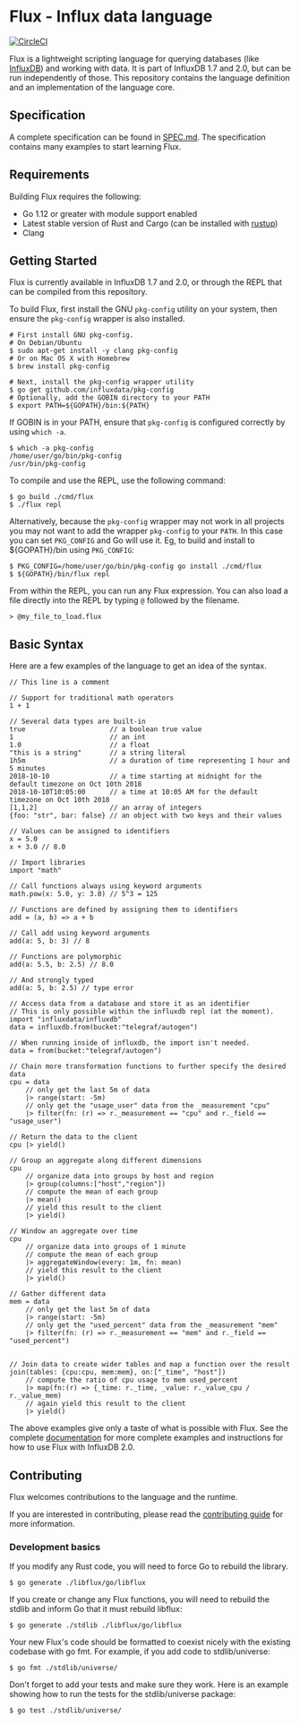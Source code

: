 # Flux - Influx data language

[![CircleCI](https://circleci.com/gh/influxdata/flux/tree/master.svg?style=svg)](https://circleci.com/gh/influxdata/flux/tree/master)


Flux is a lightweight scripting language for querying databases (like [InfluxDB](https://github.com/influxdata/influxdb)) and working with data.
It is part of InfluxDB 1.7 and 2.0, but can be run independently of those.
This repository contains the language definition and an implementation of the language core.

## Specification

A complete specification can be found in [SPEC.md](./docs/SPEC.md).
The specification contains many examples to start learning Flux.

## Requirements

Building Flux requires the following:

* Go 1.12 or greater with module support enabled
* Latest stable version of Rust and Cargo (can be installed with [rustup](https://rustup.rs/))
* Clang

## Getting Started

Flux is currently available in InfluxDB 1.7 and 2.0, or through the REPL that can be compiled from this repository.

To build Flux, first install the GNU `pkg-config` utility on your system, then ensure the `pkg-config` wrapper is also installed.

```
# First install GNU pkg-config.
# On Debian/Ubuntu
$ sudo apt-get install -y clang pkg-config
# Or on Mac OS X with Homebrew
$ brew install pkg-config

# Next, install the pkg-config wrapper utility
$ go get github.com/influxdata/pkg-config
# Optionally, add the GOBIN directory to your PATH
$ export PATH=${GOPATH}/bin:${PATH}
```

If GOBIN is in your PATH, ensure that `pkg-config` is configured correctly by using `which -a`.

```
$ which -a pkg-config
/home/user/go/bin/pkg-config
/usr/bin/pkg-config
```

To compile and use the REPL, use the following command:

```
$ go build ./cmd/flux
$ ./flux repl
```

Alternatively, because the `pkg-config` wrapper may not work in all projects you may not want to add the wrapper `pkg-config` to your `PATH`. In this case you can set `PKG_CONFIG` and Go will use it. Eg, to build and install to ${GOPATH}/bin using `PKG_CONFIG`:

```
$ PKG_CONFIG=/home/user/go/bin/pkg-config go install ./cmd/flux
$ ${GOPATH}/bin/flux repl
```

From within the REPL, you can run any Flux expression.
You can also load a file directly into the REPL by typing `@` followed by the filename.

```
> @my_file_to_load.flux
```

## Basic Syntax

Here are a few examples of the language to get an idea of the syntax.


    // This line is a comment

    // Support for traditional math operators
    1 + 1

    // Several data types are built-in
    true                     // a boolean true value
    1                        // an int
    1.0                      // a float
    "this is a string"       // a string literal
    1h5m                     // a duration of time representing 1 hour and 5 minutes
    2018-10-10               // a time starting at midnight for the default timezone on Oct 10th 2018
    2018-10-10T10:05:00      // a time at 10:05 AM for the default timezone on Oct 10th 2018
    [1,1,2]                  // an array of integers
    {foo: "str", bar: false} // an object with two keys and their values

    // Values can be assigned to identifiers
    x = 5.0
    x + 3.0 // 8.0

    // Import libraries
    import "math"

    // Call functions always using keyword arguments
    math.pow(x: 5.0, y: 3.0) // 5^3 = 125

    // Functions are defined by assigning them to identifiers
    add = (a, b) => a + b

    // Call add using keyword arguments
    add(a: 5, b: 3) // 8

    // Functions are polymorphic
    add(a: 5.5, b: 2.5) // 8.0
    
    // And strongly typed
    add(a: 5, b: 2.5) // type error

    // Access data from a database and store it as an identifier
    // This is only possible within the influxdb repl (at the moment).
    import "influxdata/influxdb"
    data = influxdb.from(bucket:"telegraf/autogen")
    
    // When running inside of influxdb, the import isn't needed.
    data = from(bucket:"telegraf/autogen")

    // Chain more transformation functions to further specify the desired data
    cpu = data 
        // only get the last 5m of data
        |> range(start: -5m)
        // only get the "usage_user" data from the _measurement "cpu"
        |> filter(fn: (r) => r._measurement == "cpu" and r._field == "usage_user")

    // Return the data to the client
    cpu |> yield()

    // Group an aggregate along different dimensions
    cpu
        // organize data into groups by host and region
        |> group(columns:["host","region"])
        // compute the mean of each group
        |> mean()
        // yield this result to the client
        |> yield()

    // Window an aggregate over time
    cpu
        // organize data into groups of 1 minute
        // compute the mean of each group
        |> aggregateWindow(every: 1m, fn: mean)
        // yield this result to the client
        |> yield()

    // Gather different data
    mem = data 
        // only get the last 5m of data
        |> range(start: -5m)
        // only get the "used_percent" data from the _measurement "mem"
        |> filter(fn: (r) => r._measurement == "mem" and r._field == "used_percent")


    // Join data to create wider tables and map a function over the result
    join(tables: {cpu:cpu, mem:mem}, on:["_time", "host"])
        // compute the ratio of cpu usage to mem used_percent
        |> map(fn:(r) => {_time: r._time, _value: r._value_cpu / r._value_mem)
        // again yield this result to the client
        |> yield()

The above examples give only a taste of what is possible with Flux.
See the complete [documentation](https://v2.docs.influxdata.com/v2.0/query-data/get-started/) for more complete examples and instructions for how to use Flux with InfluxDB 2.0.

## Contributing

Flux welcomes contributions to the language and the runtime.

If you are interested in contributing, please read the [contributing guide](https://github.com/influxdata/flux/blob/master/CONTRIBUTING.md) for more information.

### Development basics

If you modify any Rust code, you will need to force Go to rebuild the library.

```
$ go generate ./libflux/go/libflux
```

If you create or change any Flux functions, you will need to rebuild the stdlib and inform Go that it must rebuild libflux:
```
$ go generate ./stdlib ./libflux/go/libflux
```

Your new Flux's code should be formatted to coexist nicely with the existing codebase with go fmt.  For example, if you add code to stdlib/universe:
```
$ go fmt ./stdlib/universe/
```

Don't forget to add your tests and make sure they work. Here is an example showing how to run the tests for the stdlib/universe package:
```
$ go test ./stdlib/universe/
```

